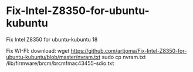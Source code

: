 # Fix-Intel-Z8350-for-ubuntu-kubuntu
Fix Intel Z8350 for ubuntu-kubuntu 18

Fix WI-FI:
download: 
wget https://github.com/artjoma/Fix-Intel-Z8350-for-ubuntu-kubuntu/blob/master/nvram.txt
sudo cp nvram.txt /lib/firmware/brcm/brcmfmac43455-sdio.txt
